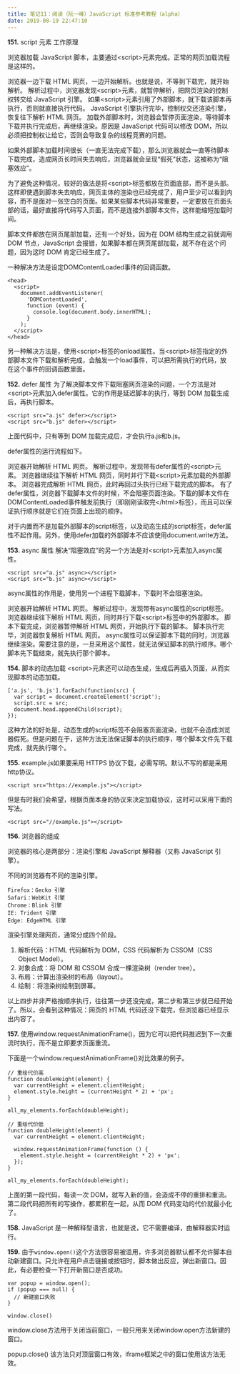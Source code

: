 ```yaml
---
title: 笔记11：阅读（阮一峰）JavaScript 标准参考教程（alpha）
date: 2019-08-19 22:47:10
---
```


**151.** script 元素   工作原理

浏览器加载 JavaScript 脚本，主要通过&lt;script&gt;元素完成。正常的网页加载流程是这样的。

浏览器一边下载 HTML 网页，一边开始解析。也就是说，不等到下载完，就开始解析。
解析过程中，浏览器发现&lt;script&gt;元素，就暂停解析，把网页渲染的控制权转交给 JavaScript 引擎。
如果&lt;script&gt;元素引用了外部脚本，就下载该脚本再执行，否则就直接执行代码。
JavaScript 引擎执行完毕，控制权交还渲染引擎，恢复往下解析 HTML 网页。
加载外部脚本时，浏览器会暂停页面渲染，等待脚本下载并执行完成后，再继续渲染。原因是 JavaScript 代码可以修改 DOM，所以必须把控制权让给它，否则会导致复杂的线程竞赛的问题。

如果外部脚本加载时间很长（一直无法完成下载），那么浏览器就会一直等待脚本下载完成，造成网页长时间失去响应，浏览器就会呈现“假死”状态，这被称为“阻塞效应”。

为了避免这种情况，较好的做法是将&lt;script&gt;标签都放在页面底部，而不是头部。这样即使遇到脚本失去响应，网页主体的渲染也已经完成了，用户至少可以看到内容，而不是面对一张空白的页面。如果某些脚本代码非常重要，一定要放在页面头部的话，最好直接将代码写入页面，而不是连接外部脚本文件，这样能缩短加载时间。

脚本文件都放在网页尾部加载，还有一个好处。因为在 DOM 结构生成之前就调用 DOM 节点，JavaScript 会报错，如果脚本都在网页尾部加载，就不存在这个问题，因为这时 DOM 肯定已经生成了。

一种解决方法是设定DOMContentLoaded事件的回调函数。
```
<head>
  <script>
    document.addEventListener(
      'DOMContentLoaded',
      function (event) {
        console.log(document.body.innerHTML);
      }
    );
  </script>
</head>
```

另一种解决方法是，使用&lt;script&gt;标签的onload属性。当&lt;script&gt;标签指定的外部脚本文件下载和解析完成，会触发一个load事件，可以把所需执行的代码，放在这个事件的回调函数里面。

**152.** defer 属性
为了解决脚本文件下载阻塞网页渲染的问题，一个方法是对&lt;script&gt;元素加入defer属性。它的作用是延迟脚本的执行，等到 DOM 加载生成后，再执行脚本。
```
<script src="a.js" defer></script>
<script src="b.js" defer></script>
```
上面代码中，只有等到 DOM 加载完成后，才会执行a.js和b.js。

defer属性的运行流程如下。

浏览器开始解析 HTML 网页。
解析过程中，发现带有defer属性的&lt;script&gt;元素。
浏览器继续往下解析 HTML 网页，同时并行下载&lt;script&gt;元素加载的外部脚本。
浏览器完成解析 HTML 网页，此时再回过头执行已经下载完成的脚本。
有了defer属性，浏览器下载脚本文件的时候，不会阻塞页面渲染。下载的脚本文件在DOMContentLoaded事件触发前执行（即刚刚读取完&lt;/html&gt;标签），而且可以保证执行顺序就是它们在页面上出现的顺序。

对于内置而不是加载外部脚本的script标签，以及动态生成的script标签，defer属性不起作用。另外，使用defer加载的外部脚本不应该使用document.write方法。

**153.** async 属性
解决“阻塞效应”的另一个方法是对&lt;script&gt;元素加入async属性。
```
<script src="a.js" async></script>
<script src="b.js" async></script>
```
async属性的作用是，使用另一个进程下载脚本，下载时不会阻塞渲染。

浏览器开始解析 HTML 网页。
解析过程中，发现带有async属性的script标签。
浏览器继续往下解析 HTML 网页，同时并行下载&lt;script&gt;标签中的外部脚本。
脚本下载完成，浏览器暂停解析 HTML 网页，开始执行下载的脚本。
脚本执行完毕，浏览器恢复解析 HTML 网页。
async属性可以保证脚本下载的同时，浏览器继续渲染。需要注意的是，一旦采用这个属性，就无法保证脚本的执行顺序。哪个脚本先下载结束，就先执行那个脚本。

**154.** 脚本的动态加载
&lt;script&gt;元素还可以动态生成，生成后再插入页面，从而实现脚本的动态加载。
```
['a.js', 'b.js'].forEach(function(src) {
  var script = document.createElement('script');
  script.src = src;
  document.head.appendChild(script);
});
```
这种方法的好处是，动态生成的script标签不会阻塞页面渲染，也就不会造成浏览器假死。但是问题在于，这种方法无法保证脚本的执行顺序，哪个脚本文件先下载完成，就先执行哪个。

**155.** example.js如果要采用 HTTPS 协议下载，必需写明。默认不写的都是采用http协议。
```
<script src="https://example.js"></script>
```
但是有时我们会希望，根据页面本身的协议来决定加载协议，这时可以采用下面的写法。
```
<script src="//example.js"></script>
```

**156.** 浏览器的组成

浏览器的核心是两部分：渲染引擎和 JavaScript 解释器（又称 JavaScript 引擎）。

不同的浏览器有不同的渲染引擎。
```
Firefox：Gecko 引擎
Safari：WebKit 引擎
Chrome：Blink 引擎
IE: Trident 引擎
Edge: EdgeHTML 引擎
```
渲染引擎处理网页，通常分成四个阶段。

1. 解析代码：HTML 代码解析为 DOM，CSS 代码解析为 CSSOM（CSS Object Model）。
2. 对象合成：将 DOM 和 CSSOM 合成一棵渲染树（render tree）。
3. 布局：计算出渲染树的布局（layout）。
4. 绘制：将渲染树绘制到屏幕。

以上四步并非严格按顺序执行，往往第一步还没完成，第二步和第三步就已经开始了。所以，会看到这种情况：网页的 HTML 代码还没下载完，但浏览器已经显示出内容了。

**157.** 使用window.requestAnimationFrame()，因为它可以把代码推迟到下一次重流时执行，而不是立即要求页面重流。

下面是一个window.requestAnimationFrame()对比效果的例子。
```
// 重绘代价高
function doubleHeight(element) {
  var currentHeight = element.clientHeight;
  element.style.height = (currentHeight * 2) + 'px';
}

all_my_elements.forEach(doubleHeight);

// 重绘代价低
function doubleHeight(element) {
  var currentHeight = element.clientHeight;

  window.requestAnimationFrame(function () {
    element.style.height = (currentHeight * 2) + 'px';
  });
}

all_my_elements.forEach(doubleHeight);
```
上面的第一段代码，每读一次 DOM，就写入新的值，会造成不停的重排和重流。第二段代码把所有的写操作，都累积在一起，从而 DOM 代码变动的代价就最小化了。

**158.** JavaScript 是一种解释型语言，也就是说，它不需要编译，由解释器实时运行。

**159.** 由于<code>window.open()</code>这个方法很容易被滥用，许多浏览器默认都不允许脚本自动新建窗口。只允许在用户点击链接或按钮时，脚本做出反应，弹出新窗口。因此，有必要检查一下打开新窗口是否成功。
```
var popup = window.open();
if (popup === null) {
  // 新建窗口失败
}
```

<code>window.close()</code>

window.close方法用于关闭当前窗口，一般只用来关闭window.open方法新建的窗口。

popup.close()
该方法只对顶层窗口有效，iframe框架之中的窗口使用该方法无效。